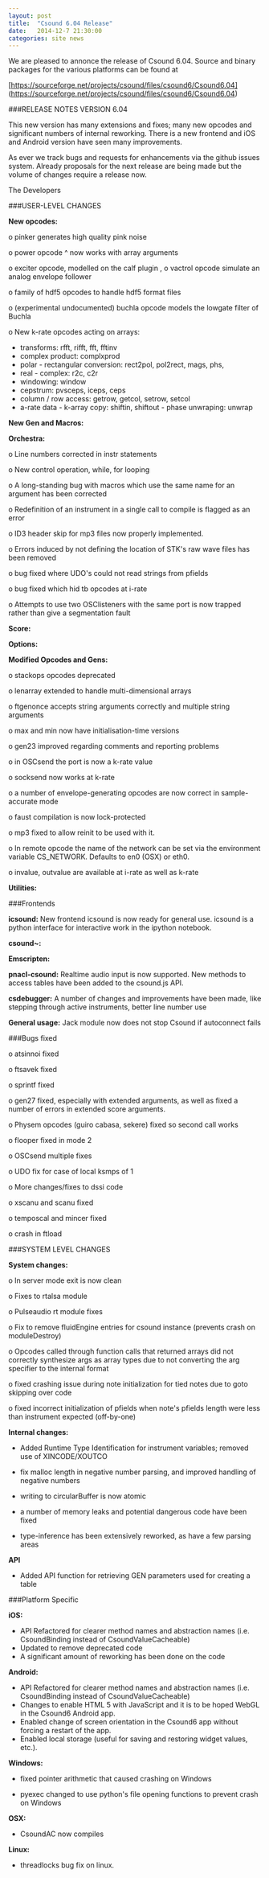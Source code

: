 ```yaml
---
layout: post
title:  "Csound 6.04 Release"
date:   2014-12-7 21:30:00
categories: site news 
---
```


We are pleased to annonce the release of Csound 6.04. Source and
binary packages for the various platforms can be found at

[https://sourceforge.net/projects/csound/files/csound6/Csound6.04]
(https://sourceforge.net/projects/csound/files/csound6/Csound6.04)


###RELEASE NOTES   VERSION 6.04

This new version has many extensions and fixes; many new opcodes 
and significant numbers of internal reworking.  There is a new
frontend and iOS and Android version have seen many improvements.

As ever we track bugs and requests for enhancements via the github
issues system.  Already proposals for the next release are being
made but the volume of changes require a release now.

The Developers 

###USER-LEVEL CHANGES

**New opcodes:**

   o    pinker generates high quality pink noise

   o    power opcode ^ now works with array arguments

   o    exciter opcode, modelled on the calf plugin
,
   o    vactrol opcode simulate an analog envelope follower

   o    family of hdf5 opcodes to handle hdf5 format files

   o    (experimental undocumented) buchla opcode models the lowgate
        filter of Buchla

  o    New k-rate opcodes acting on arrays:

   -  transforms: rfft, rifft, fft, fftinv
   -  complex product: complxprod
   -  polar - rectangular conversion: rect2pol, pol2rect, mags, phs,
   -  real - complex: r2c, c2r
   -  windowing: window
   -  cepstrum: pvsceps, iceps, ceps
   -  column / row access: getrow, getcol, setrow, setcol
   -  a-rate data - k-array copy: shiftin, shiftout
     -  phase unwraping: unwrap

**New Gen and Macros:**

**Orchestra:**

   o    Line numbers corrected in instr statements

   o    New control operation, while, for looping

   o    A long-standing bug with macros which use the same name for an
        argument has been corrected

   o    Redefinition of an instrument in a single call to compile is
        flagged as an error

   o    ID3 header skip for mp3 files now properly implemented.

   o    Errors induced by not defining the location of STK's raw wave
        files has been removed

   o    bug fixed where UDO's could not read strings from pfields

   o    bug fixed which hid tb opcodes at i-rate

   o    Attempts to use two OSClisteners with the same port is now
        trapped rather than give a segmentation fault

**Score:**

**Options:**

**Modified Opcodes and Gens:**

   o    stackops opcodes deprecated

   o    lenarray extended to handle multi-dimensional arrays

   o    ftgenonce accepts string arguments correctly and multiple
        string arguments

   o    max and min now have initialisation-time versions

   o    gen23 improved regarding comments and reporting problems

   o    in OSCsend the port is now a k-rate value

   o    socksend now works at k-rate

   o    a number of envelope-generating opcodes are now correct in
        sample-accurate mode

   o    faust compilation is now lock-protected

   o    mp3 fixed to allow reinit to be used with it.

   o    In remote opcode the name of the network can be set via the
        environment variable CS_NETWORK.  Defaults to en0 (OSX) or
        eth0.

   o    invalue, outvalue are available at i-rate as well as k-rate

**Utilities:**

###Frontends


**icsound:**
 New frontend icsound is now ready for general use.  icsound is a
     python interface for interactive work in the ipython notebook.

**csound~:**

**Emscripten:**

**pnacl-csound:**
Realtime audio input is now supported. New methods to access
tables have been added to the csound.js API.

**csdebugger:**
 A number of changes and improvements have been made, like
     stepping through active instruments, better line number use

**General usage:**
Jack module now does not stop Csound if autoconnect fails

###Bugs fixed

   o    atsinnoi fixed

   o    ftsavek fixed

   o    sprintf fixed

   o    gen27 fixed, especially with extended arguments, as well as
        fixed a number of errors in extended score arguments.

   o    Physem opcodes (guiro cabasa, sekere) fixed so second call
        works

   o    flooper fixed in mode 2

   o    OSCsend multiple fixes

   o    UDO fix for case of local ksmps of 1

   o    More changes/fixes to dssi code

   o    xscanu and scanu fixed

   o    temposcal and mincer fixed

   o    crash in ftload

###SYSTEM LEVEL CHANGES

**System changes:**

   o    In server mode exit is now clean

   o    Fixes to rtalsa module

   o    Pulseaudio rt module fixes

   o    Fix to remove fluidEngine entries for csound instance
        (prevents crash on moduleDestroy)

   o    Opcodes called through function calls that returned arrays
        did not correctly synthesize args as array types due to not
        converting the arg specifier to the internal format

   o    fixed crashing issue during note initialization for tied
        notes due to goto skipping over code

   o    fixed incorrect initialization of pfields when note's pfields
        length were less than instrument expected (off-by-one)

**Internal changes:**

   * Added Runtime Type Identification for instrument variables;
   removed use of XINCODE/XOUTCO

   * fix malloc length in negative number parsing, and improved
     handling of negative numbers

   * writing to circularBuffer is now atomic

   * a number of memory leaks and potential dangerous code have been
     fixed

   * type-inference has been extensively reworked, as have a few
     parsing areas

**API**

   * Added API function for retrieving GEN parameters used for
     creating a table

###Platform Specific

**iOS:**

* API Refactored for clearer method names and abstraction names (i.e.
CsoundBinding instead of CsoundValueCacheable)
* Updated to remove deprecated code
* A significant amount of reworking has been done on the code

**Android:**

* API Refactored for clearer method names and abstraction names (i.e.
CsoundBinding instead of CsoundValueCacheable)
* Changes to enable HTML 5 with JavaScript and it is to be hoped WebGL
in the Csound6 Android app.
* Enabled change of screen orientation in the Csound6 app without
forcing a restart of the app.
* Enabled local storage (useful for saving and restoring widget
values, etc.).

**Windows:**

* fixed pointer arithmetic that caused crashing on Windows

*  pyexec changed to use python's file opening functions to prevent crash on
  Windows

**OSX:**

* CsoundAC now compiles

**Linux:**

* threadlocks bug fix on linux.







